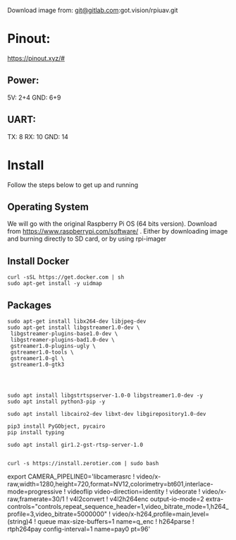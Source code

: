 Download image from:
git@gitlab.com:got.vision/rpiuav.git


# Pinout:
https://pinout.xyz/#

## Power:
5V: 2+4
GND: 6+9

## UART:
TX: 8
RX: 10
GND: 14


# Install
Follow the steps below to get up and running

## Operating System
We will go with the original Raspberry Pi OS (64 bits version).
Download from https://www.raspberrypi.com/software/ .
Either by downloading image and burning directly to SD card, or by using rpi-imager

## Install Docker
    curl -sSL https://get.docker.com | sh
    sudo apt-get install -y uidmap





## Packages
    sudo apt-get install libx264-dev libjpeg-dev
    sudo apt-get install libgstreamer1.0-dev \
     libgstreamer-plugins-base1.0-dev \
     libgstreamer-plugins-bad1.0-dev \
     gstreamer1.0-plugins-ugly \
     gstreamer1.0-tools \
     gstreamer1.0-gl \
     gstreamer1.0-gtk3




    sudo apt install libgstrtspserver-1.0-0 libgstreamer1.0-dev -y
    sudo apt install python3-pip -y

    sudo apt install libcairo2-dev libxt-dev libgirepository1.0-dev

    pip3 install PyGObject, pycairo
    pip install typing

    sudo apt install gir1.2-gst-rtsp-server-1.0


    curl -s https://install.zerotier.com | sudo bash


export CAMERA_PIPELINE0='libcamerasrc ! video/x-raw,width=1280,height=720,format=NV12,colorimetry=bt601,interlace-mode=progressive ! videoflip video-direction=identity ! videorate ! video/x-raw,framerate=30/1 ! v4l2convert ! v4l2h264enc output-io-mode=2 extra-controls="controls,repeat_sequence_header=1,video_bitrate_mode=1,h264_profile=3,video_bitrate=5000000" ! video/x-h264,profile=main,level=(string)4 ! queue max-size-buffers=1 name=q_enc ! h264parse ! rtph264pay config-interval=1 name=pay0 pt=96'

